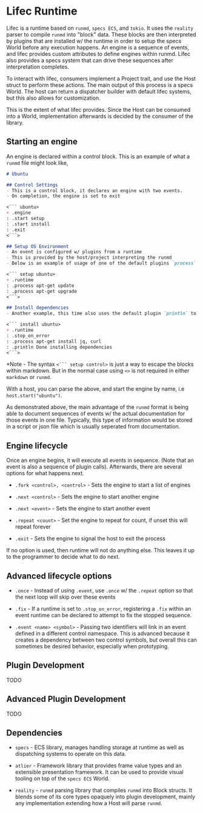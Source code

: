 # Lifec Runtime

Lifec is a runtime based on `runmd`, `specs ECS`, and `tokio`. It uses the `reality` parser to compile `runmd` into "block" data. These blocks are then interpreted by plugins that are installed w/ the runtime in order to setup the specs World before any execution happens. An engine is a sequence of events, and lifec provides custom attributes to define engines within runmd. Lifec also provides a specs system that can drive these sequences after interpretation completes.

To interact with lifec, consumers implement a Project trait, and use the Host struct to perform these actions. The main output of this process is a specs World. The host can return a dispatcher builder with default lifec systems, but this also allows for customization.

This is the extent of what lifec provides. Since the Host can be consumed into a World, implementation afterwards is decided by the consumer of the library.

## Starting an engine

An engine is declared within a control block. This is an example of what a `runmd` file might look like,

```md
# Ubuntu 

## Control Settings
- This is a control block, it declares an engine with two events.
- On completion, the engine is set to exit

<``` ubuntu>
+ .engine
: .start setup
: .start install
: .exit
<```>

## Setup OS Environment
- An event is configured w/ plugins from a runtime
- This is provided by the host/project interpreting the runmd
- Below is an example of usage of one of the default plugins `process`

<``` setup ubuntu>
+ .runtime
: .process apt-get update
: .process apt-get upgrade
<```>

## Install dependencies
- Another example, this time also uses the default plugin `println` to print a message to stdout

<``` install ubuntu>
+ .runtime
: .stop_on_error
: .process apt-get install jq, curl
: .println Done installing dependencies
<```>
```

*Note - The syntax `<``` setup control>` is just a way to escape the blocks within markdown. But in the normal case using `<>` is not required in either `markdown` or `runmd`.

With a host, you can parse the above, and start the engine by name, i.e `host.start("ubuntu")`.

As demonstrated above, the main advantage of the `runmd` format is being able to document sequences of events w/ the actual documentation for those events in one file. Typically, this type of information would be stored in a script or json file which is usually seperated from documentation.

## Engine lifecycle

Once an engine begins, it will execute all events in sequence. (Note that an event is also a sequence of plugin calls). Afterwards, there are several options for what happens next.

* `.fork <control>, <control>` - Sets the engine to start a list of engines

* `.next <control>` - Sets the engine to start another engine

* `.next <event>` - Sets the engine to start another event

* `.repeat <count>` - Set the engine to repeat for count, if unset this will repeat forever

* `.exit`           - Sets the engine to signal the host to exit the process

If no option is used, then runtime will not do anything else. This leaves it up to the programmer to decide what to do next.

## Advanced lifecycle options

* `.once` - Instead of using `.event`, use `.once` w/ the `.repeat` option so that the next loop will skip over these events

* `.fix` - If a runtime is set to `.stop_on_error`, registering a `.fix` within an event runtime can be declared to attempt to fix the stopped sequence.  

* `.event <name> <symbol>` - Passing two identifiers will link in an event defined in a different control namespace. This is advanced because it creates a dependency between two control symbols, but overall this can sometimes be desired behavior, especially when prototyping.

## Plugin Development
TODO

## Advanced Plugin Development
TODO

## Dependencies
- `specs` - ECS library, manages handling storage at runtime as well as dispatching systems to operate on this data.

- `atlier` - Framework library that provides frame value types and an extensible presentation framework. It can be used to provide visual tooling on top of the `specs ECS` World.

- `reality` - `runmd` parsing library that compiles `runmd` into Block structs. It blends some of its core types opaquely into plugin development, mainly any implementation extending how a Host will parse `runmd`.


